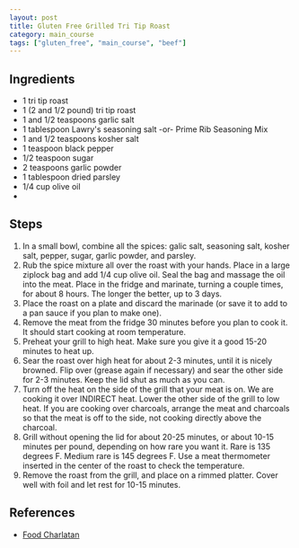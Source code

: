 ```yaml
---
layout: post
title: Gluten Free Grilled Tri Tip Roast
category: main_course
tags: ["gluten_free", "main_course", "beef"]
---
```

## Ingredients
* 1 tri tip roast 
* 1 (2 and 1/2 pound) tri tip roast
* 1 and 1/2 teaspoons garlic salt
* 1 tablespoon Lawry's seasoning salt -or- Prime Rib Seasoning Mix
* 1 and 1/2 teaspoons kosher salt
* 1 teaspoon black pepper
* 1/2 teaspoon sugar
* 2 teaspoons garlic powder
* 1 tablespoon dried parsley
* 1/4 cup olive oil 
* 
## Steps

1. In a small bowl, combine all the spices: galic salt, seasoning salt, kosher salt, pepper, sugar, garlic powder, and parsley. 
2. Rub the spice mixture all over the roast with your hands. Place in a large ziplock bag and add 1/4 cup olive oil. Seal the bag and massage the oil into the meat. Place in the fridge and marinate, turning a couple times, for about 8 hours.  The longer the better, up to 3 days.
3. Place the roast on a plate and discard the marinade (or save it to add to a pan sauce if you plan to make one).
4. Remove the meat from the fridge 30 minutes before you plan to cook it. It should start cooking at room temperature.
5. Preheat your grill to high heat. Make sure you give it a good 15-20 minutes to heat up.
6. Sear the roast over high heat for about 2-3 minutes, until it is nicely browned. Flip over (grease again if necessary) and sear the other side for 2-3 minutes. Keep the lid shut as much as you can.
7. Turn off the heat on the side of the grill that your meat is on. We are cooking it over INDIRECT heat. Lower the other side of the grill to low heat. If you are cooking over charcoals, arrange the meat and charcoals so that the meat is off to the side, not cooking directly above the charcoal. 
8. Grill without opening the lid for about 20-25 minutes, or about 10-15 minutes per pound, depending on how rare you want it. Rare is 135 degrees F. Medium rare is 145 degrees F. Use a meat thermometer inserted in the center of the roast to check the temperature.
9. Remove the roast from the grill, and place on a rimmed platter. Cover well with foil and let rest for 10-15 minutes.

## References
* [Food Charlatan](
https://thefoodcharlatan.com/how-to-cook-tri-tip/)